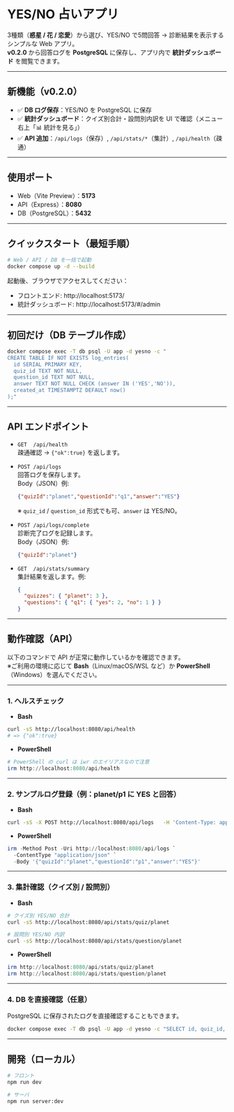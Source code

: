 # YES/NO 占いアプリ

3種類（**惑星 / 花 / 恋愛**）から選び、YES/NO で5問回答 → 診断結果を表示するシンプルな Web アプリ。  
**v0.2.0** から回答ログを **PostgreSQL** に保存し、アプリ内で **統計ダッシュボード** を閲覧できます。

---

## 新機能（v0.2.0）
- ✅ **DB ログ保存**：YES/NO を PostgreSQL に保存  
- ✅ **統計ダッシュボード**：クイズ別合計・設問別内訳を UI で確認（メニュー右上「📊 統計を見る」）  
- ✅ **API 追加**：`/api/logs`（保存）, `/api/stats/*`（集計）, `/api/health`（疎通）

---

## 使用ポート
- Web（Vite Preview）：**5173**  
- API（Express）：**8080**  
- DB（PostgreSQL）：**5432**

---

## クイックスタート（最短手順）

```bash
# Web / API / DB を一括で起動
docker compose up -d --build
```

起動後、ブラウザでアクセスしてください：

- フロントエンド: http://localhost:5173/  
- 統計ダッシュボード: http://localhost:5173/#/admin  

---

## 初回だけ（DB テーブル作成）
```bash
docker compose exec -T db psql -U app -d yesno -c "
CREATE TABLE IF NOT EXISTS log_entries(
  id SERIAL PRIMARY KEY,
  quiz_id TEXT NOT NULL,
  question_id TEXT NOT NULL,
  answer TEXT NOT NULL CHECK (answer IN ('YES','NO')),
  created_at TIMESTAMPTZ DEFAULT now()
);"
```

---

## API エンドポイント

- `GET  /api/health`  
  疎通確認 → `{"ok":true}` を返します。

- `POST /api/logs`  
  回答ログを保存します。  
  Body（JSON）例:
  ```json
  {"quizId":"planet","questionId":"q1","answer":"YES"}
  ```
  ※ `quiz_id` / `question_id` 形式でも可、`answer` は YES/NO。

- `POST /api/logs/complete`  
  診断完了ログを記録します。  
  Body（JSON）例:
  ```json
  {"quizId":"planet"}
  ```

- `GET  /api/stats/summary`  
  集計結果を返します。例:
  ```json
  {
    "quizzes": { "planet": 3 },
    "questions": { "q1": { "yes": 2, "no": 1 } }
  }
  ```

---

## 動作確認（API）

以下のコマンドで API が正常に動作しているかを確認できます。  
※ご利用の環境に応じて **Bash**（Linux/macOS/WSL など）か **PowerShell**（Windows）を選んでください。

---

### 1. ヘルスチェック

- **Bash**
```bash
curl -sS http://localhost:8080/api/health
# => {"ok":true}
```

- **PowerShell**
```powershell
# PowerShell の curl は iwr のエイリアスなので注意
irm http://localhost:8080/api/health
```

---

### 2. サンプルログ登録（例：planet/p1 に YES と回答）

- **Bash**
```bash
curl -sS -X POST http://localhost:8080/api/logs   -H 'Content-Type: application/json'   -d '{"quizId":"planet","questionId":"p1","answer":"YES"}'
```

- **PowerShell**
```powershell
irm -Method Post -Uri http://localhost:8080/api/logs `
  -ContentType "application/json" `
  -Body '{"quizId":"planet","questionId":"p1","answer":"YES"}'
```

---

### 3. 集計確認（クイズ別 / 設問別）

- **Bash**
```bash
# クイズ別 YES/NO 合計
curl -sS http://localhost:8080/api/stats/quiz/planet

# 設問別 YES/NO 内訳
curl -sS http://localhost:8080/api/stats/question/planet
```

- **PowerShell**
```powershell
irm http://localhost:8080/api/stats/quiz/planet
irm http://localhost:8080/api/stats/question/planet
```

---

### 4. DB を直接確認（任意）

PostgreSQL に保存されたログを直接確認することもできます。

```bash
docker compose exec -T db psql -U app -d yesno -c "SELECT id, quiz_id, question_id, answer, created_at FROM log_entries ORDER BY id DESC LIMIT 5;"
```

---

## 開発（ローカル）

```bash
# フロント
npm run dev

# サーバ
npm run server:dev
```
